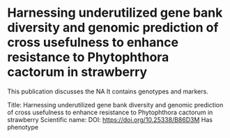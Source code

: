 # Harnessing underutilized gene bank diversity and genomic prediction of cross usefulness to enhance resistance to Phytophthora cactorum in strawberry

This publication discusses the NA
It contains  genotypes and  markers.

Title: Harnessing underutilized gene bank diversity and genomic prediction of cross usefulness to enhance resistance to Phytophthora cactorum in strawberry
Scientific name: 
DOI: https://doi.org/10.25338/B86D3M
Has phenotype 

